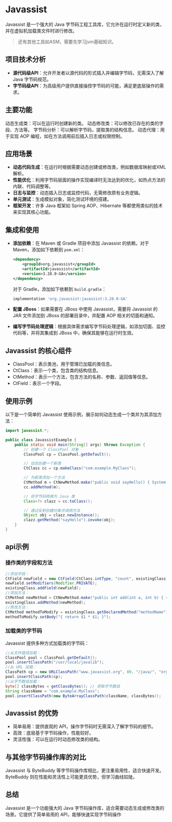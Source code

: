 # Javassist

Javassist 是一个强大的 Java 字节码工程工具库，它允许在运行时定义新的类，并在虚拟机加载类文件时进行修改。
>还有其他工具如ASM，需要先学习jvm基础知识。

## 项目技术分析

- **源代码级API**：允许开发者以源代码的形式插入并编辑字节码，无需深入了解 Java 字节码规范。
- **字节码级API**：为高级用户提供直接操控字节码的可能，满足更底层操作的需求。

## 主要功能

动态生成类：可以在运行时创建新的类。
动态修改类：可以修改已存在的类的字段、方法等。
字节码分析：可以解析字节码，提取类的结构信息。
动态代理：用于实现 AOP 编程，如在方法调用前后插入日志或权限控制。

## 应用场景

- **动态代码生成**：在运行时根据需要动态创建或修改类，例如数据库映射或XML解析。
- **性能优化**：利用字节码层面的操作实现编译时无法达到的优化，如热点方法的内联、代码调整等。
- **日志与监控**：动态插入日志或监控代码，无需修改原有业务逻辑。
- **单元测试**：生成模拟对象，简化测试环境的搭建。
- **框架开发**：许多 Java 框架如 Spring AOP、Hibernate 等都使用类似的技术来实现其核心功能。

## 集成和使用

- **添加依赖**：在 Maven 或 Gradle 项目中添加 Javassist 的依赖。对于 Maven，添加如下依赖到 `pom.xml`：

  ```xml
  <dependency>
      <groupId>org.javassist</groupId>
      <artifactId>javassist</artifactId>
      <version>3.28.0-GA</version>
  </dependency>
  ```

  对于 Gradle，添加如下依赖到 `build.gradle`：

  ```groovy
  implementation 'org.javassist:javassist:3.28.0-GA'
  ```
  
- **配置 JBoss**：如果需要在 JBoss 中使用 Javassist，需要将 Javassist 的 JAR 文件添加到 JBoss 的部署目录中，并配置 AOP 相关的切面和通知。

- **编写字节码处理逻辑**：根据具体需求编写字节码处理逻辑，如添加切面、监控代码等，并将其集成到 JBoss 中，确保其能够在运行时生效。

## Javassist 的核心组件

- ClassPool：表示类池，用于管理已加载的类信息。
- CtClass：表示一个类，包含类的结构信息。
- CtMethod：表示一个方法，包含方法的名称、参数、返回值等信息。
- CtField：表示一个字段。

## 使用示例

以下是一个简单的 Javassist 使用示例，展示如何动态生成一个类并为其添加方法：

```java
import javassist.*;

public class JavassistExample {
    public static void main(String[] args) throws Exception {
        // 创建一个 ClassPool 对象
        ClassPool cp = ClassPool.getDefault();

        // 动态创建一个新类
        CtClass cc = cp.makeClass("com.example.MyClass");

        // 为新类添加一个方法
        CtMethod m = CtNewMethod.make("public void sayHello() { System.out.println(\"Hello, world!\"); }", cc);
        cc.addMethod(m);

        // 将字节码转换为 Java 类
        Class<?> clazz = cc.toClass();

        // 通过反射创建对象并调用方法
        Object obj = clazz.newInstance();
        clazz.getMethod("sayHello").invoke(obj);
    }
}
```

## api示例

### 操作类的字段和方法

```java
//添加字段：
CtField newField = new CtField(CtClass.intType, "count", existingClass);
newField.setModifiers(Modifier.PRIVATE);
existingClass.addField(newField);
//添加方法：
CtMethod newMethod = CtNewMethod.make("public int add(int a, int b) { return a + b; }", existingClass);
existingClass.addMethod(newMethod);
//修改方法：
CtMethod methodToModify = existingClass.getDeclaredMethod("methodName");
methodToModify.setBody("{ return $1 * $1; }");
```

### 加载类的字节码

Javassist 提供多种方式加载类的字节码：

```java
//从文件路径加载：
ClassPool pool = ClassPool.getDefault();
pool.insertClassPath("/usr/local/javalib");
//从 URL 加载：
ClassPath cp = new URLClassPath("www.javassist.org", 80, "/java/", "org.javassist.");
pool.insertClassPath(cp);
//从字节数组加载：
byte[] classBytes = getClassBytes(); // 获取字节数组
String className = "com.example.MyClass";
pool.insertClassPath(new ByteArrayClassPath(className, classBytes));
```

## Javassist 的优势

- 简单易用：提供直观的 API，操作字节码时无需深入了解字节码的细节。
- 高效：底层基于字节码操作，性能较好。
- 灵活性强：可以在运行时动态修改类的结构。

## 与其他字节码操作库的对比

Javassist 与 ByteBuddy 等字节码操作库相比，更注重易用性，适合快速开发。ByteBuddy 则在性能和灵活性上可能更具优势，但学习曲线较陡。

## 总结

Javassist 是一个功能强大的 Java 字节码操作库，适合需要动态生成或修改类的场景。它提供了简单易用的 API，能够快速实现字节码操作
